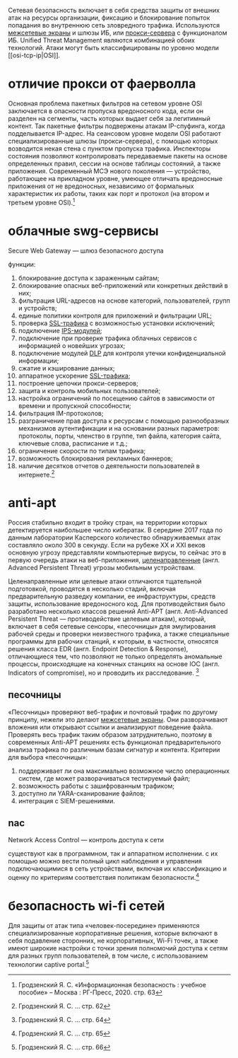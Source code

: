 Сетевая безопасность включает в себя средства защиты от внешних атак на ресурсы организации, фиксацию и блокирование попыток попадания во внутреннюю сеть зловредного трафика. Используются [межсетевые экраны](firewall.md) и шлюзы ИБ, или [прокси-сервера](proxy.md) с функционалом ИБ. Unified Threat Management являются комбинацией обоих технологий.
Атаки могут быть классифицированы по уровню модели [[osi-tcp-ip|OSI]].
# отличие прокси от фаерволла
Основная проблема пакетных фильтров на сетевом уровне OSI заключается в опасности пропуска вредоносного кода, если он разделен на сегменты, часть которых выдает себя за легитимный контент. Так пакетные фильтры подвержены атакам IP-спуфинга, когда подделывается IP-адрес. 
На сеансовом уровне модели OSI работают специализированные шлюзы (прокси-сервера), с помощью которых возводится некая стена с пунктом пропуска трафика. 
Инспекторы состояния позволяют контролировать передаваемые пакеты на основе определенных правил, сессии на основе таблицы состояний, а также приложения. Современный МСЭ нового поколения — устройство, работающее на прикладном уровне, умеющее отличать вредоносные приложения от не вредоносных, независимо от формальных характеристик их работы, таких как порт и протокол (на втором и третьем уровне OSI).[^1]
# облачные swg-сервисы
Secure Web Gateway — шлюз безопасного доступа

функции:
1. блокирование доступа к зараженным сайтам;
2. блокирование опасных веб-приложений или конкретных действий в них;
3. фильтрация URL-адресов на основе категорий, пользователей, групп и устройств;
4. единые политики контроля для приложений и фильтрации URL;
5. проверка [SSL-трафика](ssl-tls.md) с возможностью установки исключений;
6. подключение [IPS-модулей](ids-ips.md);
7. подключение при проверке трафика облачных сервисов с информацией о новейших угрозах;
8. подключение модулей [DLP](info-leakage.md) для контроля утечки конфиденциальной информации;
9. сжатие и кэширование данных;
10. аппаратное ускорение [SSL-трафика](ssl-tls.md);
11. построение цепочки прокси-серверов;
12. защита и контроль мобильных пользователей;
13. настройка ограничений по посещению сайтов в зависимости от времени и пропускной способности;
14. фильтрация IM-протоколов;
15. разграничение прав доступа к ресурсам с помощью разнообразных механизмов аутентификации и на основании разных параметров: протоколы, порты, членство в группе, тип файла, категория сайта, ключевые слова, расписание и т.д.;
16. ограничение скорости по типам трафика;
17. возможность блокирования рекламных баннеров;
18. наличие десятков отчетов о деятельности пользователей в интернете.[^2]
# anti-apt
Россия стабильно входит в тройку стран, на территории которых детектируется наибольшее число кибератак. В середине 2017 года по данным лаборатории Касперского количество обнаруживаемых атак составляло около 300 в секунду. Если на рубеже XX и XXI веков основную угрозу представляли компьютерные вирусы, то сейчас это в первую очередь атаки на веб-приложения, [целенаправленные](threats-list.md) (англ. Advanced Persistent Threat) угрозы мобильным устройствам.

Целенаправленные или целевые атаки отличаются тщательной подготовкой, проводятся в несколько стадий, включая предварительную разведку компании, ее инфраструктуры, средств защиты, использование вредоносного код. Для противодействия было разработано несколько классов решений Anti-APT (англ. Anti-Advanced Persistent Threat — противодействие целевым атакам), который, включает в себя сетевые сенсоры, «песочницы» для эмулирования рабочей среды и проверки неизвестного трафика, а также специальные программы для рабочих станций, к которым, в частности, относятся решения класса EDR (англ. Endpoint Detection & Response), отличающиеся тем, что позволяют не только определять аномальные процессы, происходящие на конечных станциях на основе IOC (англ. Indicators of compromise), но и проводить их расследование. [^3]
## песочницы
«Песочницы» проверяют веб-трафик и почтовый трафик по другому принципу, нежели это делают [межсетевые экраны](firewall.md). Они разворачивают вложения или открывают ссылки и анализируют поведение файла. Проверять весь трафик таким образом затруднительно, поэтому в современных Anti-APT решениях есть функционал предварительного анализа трафика по различным базам сигнатур и контента. 
Критерии для выбора «песочницы»:
1. поддерживает ли она максимально возможное число операционных систем, где может разворачиваться тестируемый файл;
2. возможность работы с зашифрованным трафиком;
3. доступно ли YARA-сканирование файлов;
4. интеграция с SIEM-решениями.
## nac
Network Access Control — контроль доступа к сети

существуют как в программном, так и аппаратном исполнении. с их помощью можно вести полный цикл наблюдения и управления подключающимися в сеть устройствами, включая их классификацию и оценку по критериям соответствия политикам безопасности.[^4]
# безопасность wi-fi сетей
Для защиты от атак типа «человек-посередине» применяются специализированные корпоративные решения, которые включают в себя подавление сторонних, не корпоративных, Wi-Fi точек, а также имеют широкие настройки с точки зрения полномочий доступа к сетям для разных групп пользователей, в том числе, с использованием технологии captive portal.[^5]

[^1]: Гродзенский Я. С. «Информационная безопасность : учебное пособие» – Москва : РГ-Пресс, 2020. стр. 63
[^2]: Гродзенский Я. С. … стр. 62
[^3]: Гродзенский Я. С. … стр. 64
[^4]: Гродзенский Я. С. … стр. 65
[^5]: Гродзенский Я. С. … стр. 66